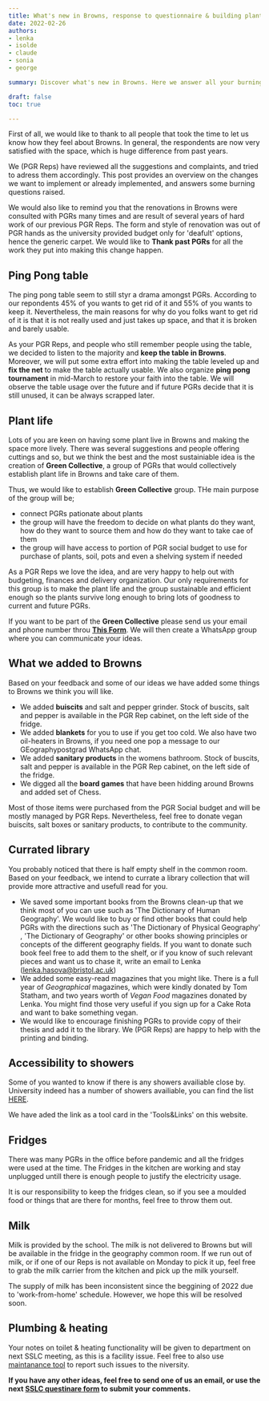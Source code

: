 ```yaml
---
title: What's new in Browns, response to questionnaire & building plant life.
date: 2022-02-26
authors:
- lenka
- isolde
- claude
- sonia
- george

summary: Discover what's new in Browns. Here we answer all your burning questions, adress comments and implement suggestions. Join our Green Collective group and help buid plant life in Browns.

draft: false
toc: true

---
```


First of all, we would like to thank to all people that took the time to let us know how they feel about Browns. In general, the respondents are now very satisfied with the space, which is huge difference from past years. 

We (PGR Reps) have reviewed all the suggestions and complaints, and tried to adress them accordingly. This post provides an overview on the changes we want to implement or already implemented, and answers some burning questions raised.

We would also like to remind you that the renovations in Browns were consulted with PGRs many times and are result of several years of hard work of our previous PGR Reps. The form and style of renovation was out of PGR hands as the university provided budget only for 'deafult' options, hence the generic carpet. We would like to **Thank past PGRs** for all the work they put into making this change happen.

## Ping Pong table

The ping pong table seem to still styr a drama amongst PGRs. According to our repondents 45% of you wants to get rid of it and 55% of you wants to keep it. Nevertheless, the main reasons for why do you folks want to get rid of it is that it is not really used and just takes up space, and that it is broken and barely usable.

As your PGR Reps, and people who still remember people using the table, we decided to listen to the majority and **keep the table in Browns**. Moreover, we will put some extra effort into making the table leveled up and **fix the net** to make the table actually usable. We also organize **ping pong tournament** in mid-March to restore your faith into the table.
We will observe the table usage over the future and if future PGRs decide that it is still unused, it can be always scrapped later.

## Plant life

Lots of you are keen on having some plant live in Browns and making the space more lively. There was several suggestions and people offering cuttings and so, but we think the best and the most sustainiable idea is the creation of **Green Collective**, a group of PGRs that would collectively establish plant life in Browns and take care of them.

Thus, we would like to establish **Green Collective** group. THe main purpose of the group will be;
* connect PGRs pationate about plants
* the group will have the freedom to decide on what plants do they want, how do they want to source them and how do they want to take cae of them
* the group will have access to portion of PGR social budget to use for purchase of plants, soil, pots and even a shelving system if needed

As a PGR Reps we love the idea, and are very happy to help out with budgeting, finances and delivery organization. Our only requirements for this group is to make the plant life and the group sustainable and efficient enough so the plants survive long enough to bring lots of goodness to current and future PGRs.

If you want to be part of the **Green Collective** please send us your email and phone number throu **[This Form](https://forms.gle/txtUQgajVUpfoYFb8)**. We will then create a WhatsApp group where you can communicate your ideas.

## What we added to Browns

Based on your feedback and some of our ideas we have added some things to Browns we think you will like. 
* We added **buiscits** and salt and pepper grinder. Stock of buscits, salt and pepper is available in the PGR Rep cabinet, on the left side of the fridge.
* We added **blankets** for you to use if you get too cold. We also have two oil-heaters in Browns, if you need one pop a message to our GEographypostgrad WhatsApp chat.
* We added **sanitary products** in the womens bathroom. Stock of buscits, salt and pepper is available in the PGR Rep cabinet, on the left side of the fridge.
* We digged all the **board games** that have been hidding around Browns and added set of Chess.

Most of those items were purchased from the PGR Social budget and will be mostly managed by PGR Reps. Nevertheless, feel free to donate vegan buiscits, salt boxes or sanitary products, to contribute to the community. 

## Currated library

You probably noticed that there is half empty shelf in the common room. Based on your feedback, we intend to currate a library collection that will provide more attractive and usefull read for you. 
* We saved some important books from the Browns clean-up that we think most of you can use such as 'The Dictionary of Human Geography'. We would like to buy or find other books that could help PGRs with the directions such as 'The Dictionary of Physical Geography' , 'The Dictionary of Geography' or other books showing principles or concepts of the different geography fields. If you want to donate such book feel free to add them to the shelf, or if you know of such relevant pieces and want us to chase it, write an email to Lenka (lenka.hasova@bristol.ac.uk)
* We added some easy-read magazines that you might like. There is a full year of *Geographical* magazines, which were kindly donated by Tom Statham, and two years worth of *Vegan Food* magazines donated by Lenka. You might find those very useful if you sign up for a Cake Rota and want to bake something vegan.
* We would like to encourage finishing PGRs to provide copy of their thesis and add it to the library. We (PGR Reps) are happy to help with the printing and binding. 

## Accessibility to showers

Some of you wanted to know if there is any showers availiable close by.
University indeed has a number of showers availiable, you can find the list [HERE](https://www.bristol.ac.uk/media-library/sites/transportplan/documents/List%20of%20University%20showers%20exc%20Halls%202020.pdf).

We have aded the link as a tool card in the 'Tools&Links' on this website.

## Fridges 

There was many PGRs in the office before pandemic and all the fridges were used at the time. The Fridges in the kitchen are working and stay unplugged untill there is enough people to justify the electricity usage.

It is our responsibility to keep the fridges clean, so if you see a moulded food or things that are there for months, feel free to throw them out. 

## Milk

Milk is provided by the school. The milk is not delivered to Browns but will be available in the fridge in the geography common room. If we run out of milk, or if one of our Reps is not available on Monday to pick it up, feel free to grab the milk carrier from the kitchen and pick up the milk yourself.

The supply of milk has been inconsistent since the beggining of 2022 due to 'work-from-home' schedule. However, we hope this will be resolved soon.

## Plumbing & heating

Your notes on toilet & heating functionality will be given to department on next SSLC meeting, as this is a facility issue. Feel free to also use [maintanance tool](https://uob.sharepoint.com/sites/campus-division/SitePages/maintenance-services.aspx) to report such issues to the niversity. 


**If you have any other ideas, feel free to send one of us an email, or use the next [SSLC questinare form](https://forms.gle/TnVWgMn8ShXdvZzd6) to submit your comments.**
